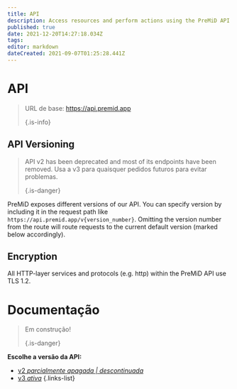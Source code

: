 ```yaml
---
title: API
description: Access resources and perform actions using the PreMiD API
published: true
date: 2021-12-20T14:27:18.034Z
tags:
editor: markdown
dateCreated: 2021-09-07T01:25:28.441Z
---
```


# API

> URL de base: https://api.premid.app 
> 
> {.is-info}

## API Versioning
> API v2 has been deprecated and most of its endpoints have been removed. Usa a v3 para quaisquer pedidos futuros para evitar problemas. 
> 
> {.is-danger}

PreMiD exposes different versions of our API. You can specify version by including it in the request path like `https://api.premid.app/v{version_number}`. Omitting the version number from the route will route requests to the current default version (marked below accordingly).

## Encryption

All HTTP-layer services and protocols (e.g. http) within the PreMiD API use TLS 1.2.

# Documentação
> Em construção! 
> 
> {.is-danger}

**Escolhe a versão da API:**
- [v2 *parcialmente apagada | descontinuada*](/dev/api/v2)
- [v3 *ativa*](/dev/api/v3)
{.links-list}
